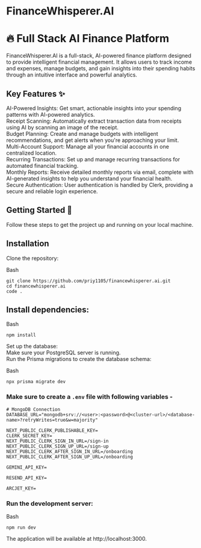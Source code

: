 
# FinanceWhisperer.AI
# 🔥 Full Stack AI Finance Platform 

FinanceWhisperer.AI is a full-stack, AI-powered finance platform designed to provide intelligent financial management. It allows users to track income and expenses, manage budgets, and gain insights into their spending habits through an intuitive interface and powerful analytics.

## Key Features ✨
AI-Powered Insights: Get smart, actionable insights into your spending patterns with AI-powered analytics.   
Receipt Scanning: Automatically extract transaction data from receipts using AI by scanning an image of the receipt.   
Budget Planning: Create and manage budgets with intelligent recommendations, and get alerts when you're approaching your limit.   
Multi-Account Support: Manage all your financial accounts in one centralized location.    
Recurring Transactions: Set up and manage recurring transactions for automated financial tracking.    
Monthly Reports: Receive detailed monthly reports via email, complete with AI-generated insights to help you understand your financial health.    
Secure Authentication: User authentication is handled by Clerk, providing a secure and reliable login experience.     


## Getting Started 🚀
Follow these steps to get the project up and running on your local machine.

## Installation
Clone the repository:

Bash
```
git clone https://github.com/priy1105/financewhisperer.ai.git
cd financewhisperer.ai
code .
```

## Install dependencies:

Bash
```
npm install
```
Set up the database:   
Make sure your PostgreSQL server is running.   
Run the Prisma migrations to create the database schema:   

Bash
```
npx prisma migrate dev
```


### Make sure to create a `.env` file with following variables -

```
# MongoDB Connection
DATABASE_URL="mongodb+srv://<user>:<password>@<cluster-url>/<database-name>?retryWrites=true&w=majority"

NEXT_PUBLIC_CLERK_PUBLISHABLE_KEY=
CLERK_SECRET_KEY=
NEXT_PUBLIC_CLERK_SIGN_IN_URL=/sign-in
NEXT_PUBLIC_CLERK_SIGN_UP_URL=/sign-up
NEXT_PUBLIC_CLERK_AFTER_SIGN_IN_URL=/onboarding
NEXT_PUBLIC_CLERK_AFTER_SIGN_UP_URL=/onboarding

GEMINI_API_KEY=

RESEND_API_KEY=

ARCJET_KEY=
```

### Run the development server:

Bash
```
npm run dev
```

The application will be available at http://localhost:3000.
